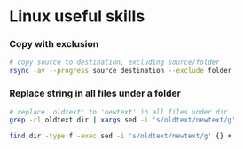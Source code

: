 # Linux useful skills

### Copy with exclusion

```bash
# copy source to destination, excluding source/folder
rsync -av --progress source destination --exclude folder

```



### Replace string in all files under a folder

```bash
# replace 'oldtext' to 'newtext' in all files under dir
grep -rl oldtext dir | xargs sed -i 's/oldtext/newtext/g'

find dir -type f -exec sed -i 's/oldtext/newtext/g' {} +
```

